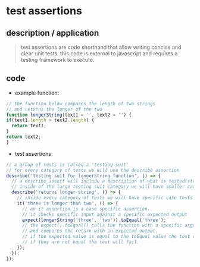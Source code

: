 # test assertions

## description / application

> test assertions are code shorthand that allow writing concise and clear unit
> tests. this code is external to javascript and requires a testing framework to
> execute.

## code

- example function:

````js
// the function below compares the length of two strings
// and returns the longer of the two
function longerString(text1 = '', text2 = '') {
if(text1.length > text2.length) {
  return text1;
}
return text2;
} ```
````

- test assertions:

```js
// a group of tests is called a 'testing suit'
// for every category of tests we will use the describe assertion
describe('testing suit for longerString function', () => {
  // a describe assert will include a description of what is tested(string) and a set of tests
  // inside of the large testing suit category we will have smaller categories of tests
  describe('returns longer string', () => {
    // inside every category of tests we will have specific case tests
    it('three is longer than two', () => {
      // an it assertion is a case specific assertion.
      // it checks specific input against a specific expected output
      expect(longerString('three', 'two')).toEqual('three');
      // the expect().toEqual() calls the function with a specific arguments
      // and compares the return with an expected output.
      // if the expected value is equal to the toEqual value the test will pass.
      // if they are not equal the test will fail.
    });
  });
});
```
